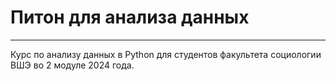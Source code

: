 # Питон для анализа данных 

---

Курс по анализу данных в Python для студентов факультета социологии ВШЭ во 2 модуле 2024 года.